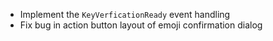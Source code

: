- Implement the `KeyVerficationReady` event handling
- Fix bug in action button layout of emoji confirmation dialog
